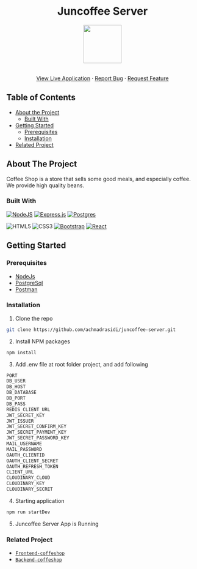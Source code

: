 <p align="center">

  <h1 align="center">Juncoffee Server</h1>
  <p align="center">
    <image align="center" width="100" src='../frontend/static/assets/img/coffee 1.png' />
  </p>

  <p align="center">
    <br />
    <a href="https://juncoffe.netlify.app/">View Live Application</a>
    ·
    <a href="https://github.com/achmadrasidi/juncoffee/issues">Report Bug</a>
    ·
    <a href="https://github.com/achmadrasidi/juncoffee/issues">Request Feature</a>
  </p>
</p>

## Table of Contents

- [About the Project](#about-the-project)
  - [Built With](#built-with)
- [Getting Started](#getting-started)
  - [Prerequisites](#prerequisites)
  - [Installation](#installation)
- [Related Project](#related-project)

## About The Project

Coffee Shop is a store that sells some good meals, and especially coffee. We provide high quality beans.

### Built With

[![NodeJS](https://img.shields.io/badge/node.js-6DA55F?style=for-the-badge&logo=node.js&logoColor=white)](https://nodejs.org/en/)
[![Express.js](https://img.shields.io/badge/express.js-%23404d59.svg?style=for-the-badge&logo=express&logoColor=%2361DAFB)](https://expressjs.com/)
[![Postgres](https://img.shields.io/badge/postgres-%23316192.svg?style=for-the-badge&logo=postgresql&logoColor=white)](https://www.postgresql.org/)
<br>

![HTML5](https://img.shields.io/badge/html5-%23E34F26.svg?style=for-the-badge&logo=html5&logoColor=white)
![CSS3](https://img.shields.io/badge/css3-%231572B6.svg?style=for-the-badge&logo=css3&logoColor=white)
[![Bootstrap](https://img.shields.io/badge/bootstrap-%23563D7C.svg?style=for-the-badge&logo=bootstrap&logoColor=white)](https://getbootstrap.com/)
[![React](https://img.shields.io/badge/react-%2320232a.svg?style=for-the-badge&logo=react&logoColor=%2361DAFB)](https://reactjs.org/)

## Getting Started

### Prerequisites

- [NodeJs](https://nodejs.org/)
- [PostgreSql](https://www.postgresql.org/)
- [Postman](https://www.postman.com/)

### Installation

1. Clone the repo

```sh
git clone https://github.com/achmadrasidi/juncoffee-server.git
```

2. Install NPM packages

```sh
npm install
```

3. Add .env file at root folder project, and add following

```sh
PORT
DB_USER
DB_HOST
DB_DATABASE
DB_PORT
DB_PASS
REDIS_CLIENT_URL
JWT_SECRET_KEY
JWT_ISSUER
JWT_SECRET_CONFIRM_KEY
JWT_SECRET_PAYMENT_KEY
JWT_SECRET_PASSWORD_KEY
MAIL_USERNAME
MAIL_PASSWORD
OAUTH_CLIENTID
OAUTH_CLIENT_SECRET
OAUTH_REFRESH_TOKEN
CLIENT_URL
CLOUDINARY_CLOUD
CLOUDINARY_KEY
CLOUDINARY_SECRET
```

4. Starting application

```sh
npm run startDev
```

5. Juncoffee Server App is Running

### Related Project

- [`Frontend-coffeshop`](https://github.com/achmadrasidi/juncoffee-client)
- [`Backend-coffeshop`](https://github.com/achmadrasidi/juncoffee-server)
